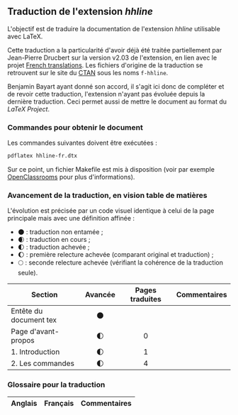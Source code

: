 ## Traduction de l'extension *hhline*

L'objectif est de traduire la documentation de l'extension *hhline* utilisable avec LaTeX. 

Cette traduction a la particularité d'avoir déjà été traitée partiellement par Jean-Pierre Drucbert sur la version v2.03 de l'extension, en lien avec le projet [French translations](https://www.ctan.org/pkg/french-translations). Les fichiers d'origine de la traduction se retrouvent sur le site du [CTAN](https://www.ctan.org/tex-archive/info/french-translations/macros/latex/required/tools) sous les noms `f-hhline`.

Benjamin Bayart ayant donné son accord, il s'agit ici donc de compléter et de revoir cette traduction, l'extension n'ayant pas évoluée depuis la dernière traduction. Ceci permet aussi de mettre le document au format du *LaTeX Project*.


### Commandes pour obtenir le document

Les commandes suivantes doivent être exécutées :

```bash
pdflatex hhline-fr.dtx
```

Sur ce point, un fichier Makefile est mis à disposition (voir par exemple [OpenClassrooms](https://openclassrooms.com/courses/compilez-sous-gnu-linux#/id/r-1130480) pour plus d'informations).


### Avancement de la traduction, en vision table de matières

L'évolution est précisée par un code visuel identique à celui de la page principale mais avec une définition affinée :

- :new_moon: : traduction non entamée ;
- :waxing_crescent_moon: : traduction en cours ;
- :first_quarter_moon: : traduction achevée ;
- :waxing_gibbous_moon: : première relecture achevée (comparant original et traduction) ; 
- :full_moon: : seconde relecture achevée (vérifiant la cohérence de la traduction seule).

Section                       | Avancée                | Pages traduites | Commentaires 
----------------------------- | :--------------------: | :-------------: | -------------------------
Entête du document tex        | :new_moon:             |                 |
Page d'avant-propos           | :first_quarter_moon:   | 0               | 
1. Introduction               | :first_quarter_moon:   | 1               |
2. Les commandes              | :first_quarter_moon:   | 4               |

### Glossaire pour la traduction

Anglais                | Français                                       | Commentaires 
---------------------- | ---------------------------------------------- | -------------------------------
